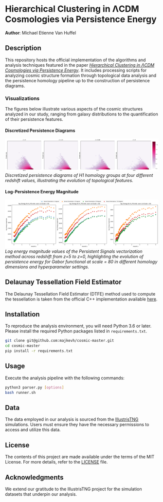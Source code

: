 
# Hierarchical Clustering in ΛCDM Cosmologies via Persistence Energy
**Author**: Michael Etienne Van Huffel

## Description
This repository hosts the official implementation of the algorithms and analysis techniques featured in the paper [*Hierarchical Clustering in ΛCDM Cosmologies via Persistence Energy*](https://arxiv.org/abs/2401.01988). It includes processing scripts for analyzing cosmic structure formation through topological data analysis and the persistence homology pipeline up to the construction of persistence diagrams.

### Visualizations
The figures below illustrate various aspects of the cosmic structures analyzed in our study, ranging from galaxy distributions to the quantification of their persistence features.

#### Discretized Persistence Diagrams
![Discretized Persistence Diagrams](images/H1DPD.png)
*Discretized persistence diagrams of H1 homology groups at four different redshift values, illustrating the evolution of topological features.*

#### Log-Persistence Energy Magnitude
![Log-Persistence Energy Magnitude](images/gabor.png)
*Log energy magnitude values of the Persistent Signals vectorization method across redshift from z=5 to z=0, highlighting the evolution of persistence energy for Gabor functional at scale = 80 in different homology dimensions and hyperparameter settings.*

## Delaunay Tessellation Field Estimator
The Delaunay Tessellation Field Estimator (DTFE) method used to compute the tessellation is taken from the official C++ implementation available [here](https://github.com/MariusCautun/DTFE).


## Installation
To reproduce the analysis environment, you will need Python 3.6 or later. Please install the required Python packages listed in `requirements.txt`.

```bash
git clone git@github.com:majkevh/cosmic-master.git
cd cosmic-master
pip install -r requirements.txt
```

## Usage
Execute the analysis pipeline with the following commands:

```bash
python3 parser.py [options]
bash runner.sh
```

## Data
The data employed in our analysis is sourced from the [IllustrisTNG](https://www.tng-project.org/data/) simulations. Users must ensure they have the necessary permissions to access and utilize this data.

## License
The contents of this project are made available under the terms of the MIT License. For more details, refer to the [LICENSE](LICENSE) file.

## Acknowledgments
We extend our gratitude to the IllustrisTNG project for the simulation datasets that underpin our analysis.
